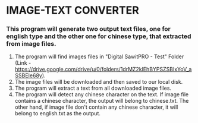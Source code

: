# IMAGE-TEXT CONVERTER


### This program will generate two output text files, one for english type and the other one for chinese type, that extracted from image files.
1. The program will find images files in "Digital SawitPRO - Test" Folder (Link - https://drive.google.com/drive/u/0/folders/1drMZ2klEhBYPSZSBIxYoV_aSSBEIe68y).
2. The image files will be downloaded and then saved to our local disk.
3. The program will extract a text from all downloaded image files.
4. The program will detect any chinese character on the text. If image file contains a chinese character, the output will belong to chinese.txt. The other hand, if image file don't contain any chinese character, it will belong to english.txt as the output.